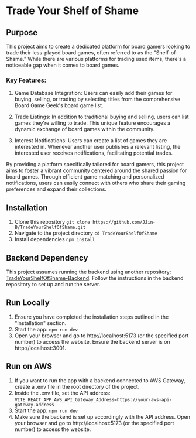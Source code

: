 # Trade Your Shelf of Shame

## Purpose
This project aims to create a dedicated platform for board gamers looking to trade their less-played board games, often referred to as the "Shelf-of-Shame." While there are various platforms for trading used items, there's a noticeable gap when it comes to board games.

### Key Features:
1. Game Database Integration:
Users can easily add their games for buying, selling, or trading by selecting titles from the comprehensive Board Game Geek's board game list.

2. Trade Listings:
In addition to traditional buying and selling, users can list games they're willing to trade. This unique feature encourages a dynamic exchange of board games within the community.

3. Interest Notifications:
Users can create a list of games they are interested in. Whenever another user publishes a relevant listing, the interested user receives notifications, facilitating potential trades.

By providing a platform specifically tailored for board gamers, this project aims to foster a vibrant community centered around the shared passion for board games. Through efficient game matching and personalized notifications, users can easily connect with others who share their gaming preferences and expand their collections.


## Installation
1. Clone this repository `git clone https://github.com/JJin-B/TradeYourShelfOfShame.git`
2. Navigate to the project directory `cd TradeYourShelfOfShame`
3. Install dependencies `npm install`

## Backend Dependency
This project assumes running the backend using another repository: [TradeYourShelfOfShame-Backend](https://github.com/JJin-B/TTYS-Backend). Follow the instructions in the backend repository to set up and run the server.


## Run Locally
1. Ensure you have completed the installation steps outlined in the "Installation" section.
2. Start the app:
 `npm run dev`
3. Open your browser and go to http://localhost:5173 (or the specified port number) to access the website. Ensure the backend server is on http://localhost:3001.


## Run on AWS
1. If you want to run the app with a backend connected to AWS Gateway, create a .env file in the root directory of the project.
2. Inside the .env file, set the API address:
  `VITE_REACT_APP_AWS_API_Gateway_Address=https://your-aws-api-gateway-address`
3. Start the app:
 `npm run dev`
4. Make sure the backend is set up accordingly with the API address. Open your browser and go to http://localhost:5173 (or the specified port number) to access the website.


